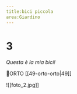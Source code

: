 ```yaml
---
title:bici piccola
area:Giardino
---
```

# 3
_Questa è la mia bici!_

👣ORTO [[49-orto-orto|49]]

![[foto_2.jpg]]